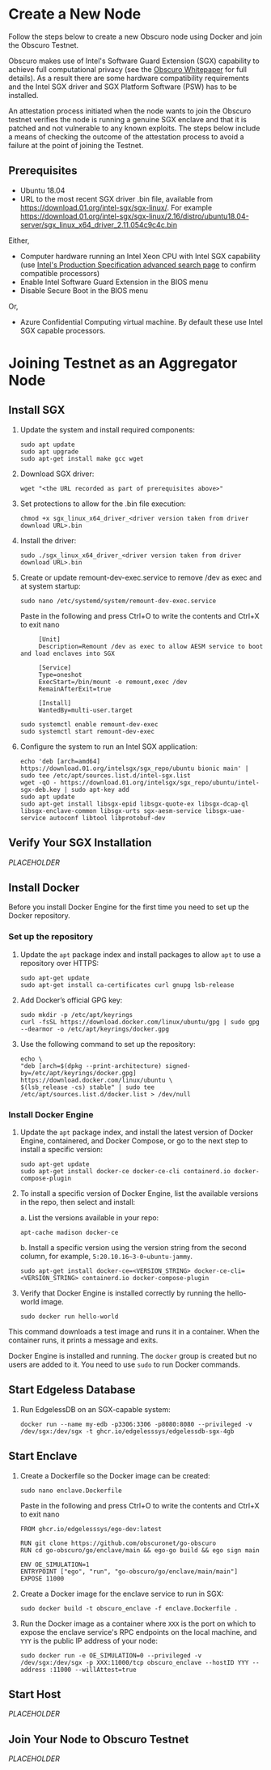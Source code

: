 ---
---
# Create a New Node
Follow the steps below to create a new Obscuro node using Docker and join the Obscuro Testnet.

Obscuro makes use of Intel's Software Guard Extension (SGX) capability to achieve full computational privacy (see the [Obscuro Whitepaper](https://whitepaper.obscu.ro) for full details). As a result there are some hardware compatibility requirements and the Intel SGX driver and SGX Platform Software (PSW) has to be installed.

An attestation process initiated when the node wants to join the Obscuro testnet verifies the node is running a genuine SGX enclave and that it is patched and not vulnerable to any known exploits. The steps below include a means of checking the outcome of the attestation process to avoid a failure at the point of joining the Testnet.

## Prerequisites
* Ubuntu 18.04
* URL to the most recent SGX driver .bin file, available from https://download.01.org/intel-sgx/sgx-linux/. For example https://download.01.org/intel-sgx/sgx-linux/2.16/distro/ubuntu18.04-server/sgx_linux_x64_driver_2.11.054c9c4c.bin

Either,
* Computer hardware running an Intel Xeon CPU with Intel SGX capability (use [Intel's Production Specification advanced search page](https://ark.intel.com/content/www/us/en/ark/search/featurefilter.html?productType=873) to confirm compatible processors)
* Enable Intel Software Guard Extension in the BIOS menu
* Disable Secure Boot in the BIOS menu

Or,
* Azure Confidential Computing virtual machine. By default these use Intel SGX capable processors.

# Joining Testnet as an Aggregator Node
## Install SGX
1. Update the system and install required components:

     ```
     sudo apt update
     sudo apt upgrade
     sudo apt-get install make gcc wget
     ```

1. Download SGX driver:

     `wget "<the URL recorded as part of prerequisites above>"`

1. Set protections to allow for the .bin file execution:

     `chmod +x sgx_linux_x64_driver_<driver version taken from driver download URL>.bin`

1. Install the driver:

     `sudo ./sgx_linux_x64_driver_<driver version taken from driver download URL>.bin`

1. Create or update remount-dev-exec.service to remove /dev as exec and at system startup:

     `sudo nano /etc/systemd/system/remount-dev-exec.service`

     Paste in the following and press Ctrl+O to write the contents and Ctrl+X to exit nano
     ```
          [Unit]
          Description=Remount /dev as exec to allow AESM service to boot and load enclaves into SGX

          [Service]
          Type=oneshot
          ExecStart=/bin/mount -o remount,exec /dev
          RemainAfterExit=true

          [Install]
          WantedBy=multi-user.target
     ```

     ```
     sudo systemctl enable remount-dev-exec
     sudo systemctl start remount-dev-exec
     ```

1. Configure the system to run an Intel SGX application:
     ``` 
     echo 'deb [arch=amd64] https://download.01.org/intelsgx/sgx_repo/ubuntu bionic main' | sudo tee /etc/apt/sources.list.d/intel-sgx.list
     wget -qO - https://download.01.org/intelsgx/sgx_repo/ubuntu/intel-sgx-deb.key | sudo apt-key add
     sudo apt update
     sudo apt-get install libsgx-epid libsgx-quote-ex libsgx-dcap-ql libsgx-enclave-common libsgx-urts sgx-aesm-service libsgx-uae-service autoconf libtool libprotobuf-dev
     ```
## Verify Your SGX Installation
_PLACEHOLDER_

## Install Docker
Before you install Docker Engine for the first time you need to set up the Docker repository.

### Set up the repository
1. Update the `apt` package index and install packages to allow `apt` to use a repository over HTTPS:
     ```
     sudo apt-get update
     sudo apt-get install ca-certificates curl gnupg lsb-release
     ```
1. Add Docker’s official GPG key:

     ```
     sudo mkdir -p /etc/apt/keyrings
     curl -fsSL https://download.docker.com/linux/ubuntu/gpg | sudo gpg --dearmor -o /etc/apt/keyrings/docker.gpg
     ```

1. Use the following command to set up the repository:
     ```
     echo \
     "deb [arch=$(dpkg --print-architecture) signed-by=/etc/apt/keyrings/docker.gpg] https://download.docker.com/linux/ubuntu \
     $(lsb_release -cs) stable" | sudo tee /etc/apt/sources.list.d/docker.list > /dev/null
     ```

### Install Docker Engine
1. Update the `apt` package index, and install the latest version of Docker Engine, containered, and Docker Compose, or go to the next step to install a specific version:
     ```
     sudo apt-get update
     sudo apt-get install docker-ce docker-ce-cli containerd.io docker-compose-plugin
     ```
1. To install a specific version of Docker Engine, list the available versions in the repo, then select and install:

   a. List the versions available in your repo:

     `apt-cache madison docker-ce`

   b. Install a specific version using the version string from the second column, for example, `5:20.10.16~3-0~ubuntu-jammy`.

     `sudo apt-get install docker-ce=<VERSION_STRING> docker-ce-cli=<VERSION_STRING> containerd.io docker-compose-plugin`

1. Verify that Docker Engine is installed correctly by running the hello-world image.

     `sudo docker run hello-world`

This command downloads a test image and runs it in a container. When the container runs, it prints a message and exits.

Docker Engine is installed and running. The `docker` group is created but no users are added to it. You need to use `sudo` to run Docker commands. 

## Start Edgeless Database
1. Run EdgelessDB on an SGX-capable system:

     `docker run --name my-edb -p3306:3306 -p8080:8080 --privileged -v /dev/sgx:/dev/sgx -t ghcr.io/edgelesssys/edgelessdb-sgx-4gb`

## Start Enclave
1. Create a Dockerfile so the Docker image can be created:

     `sudo nano enclave.Dockerfile`

     Paste in the following and press Ctrl+O to write the contents and Ctrl+X to exit nano

     ```
     FROM ghcr.io/edgelesssys/ego-dev:latest

     RUN git clone https://github.com/obscuronet/go-obscuro
     RUN cd go-obscuro/go/enclave/main && ego-go build && ego sign main

     ENV OE_SIMULATION=1
     ENTRYPOINT ["ego", "run", "go-obscuro/go/enclave/main/main"]
     EXPOSE 11000
     ```

1. Create a Docker image for the enclave service to run in SGX:

     `sudo docker build -t obscuro_enclave -f enclave.Dockerfile .`

2. Run the Docker image as a container where `XXX` is the port on which to expose the enclave service's RPC endpoints on the local machine, and `YYY` is the public IP address of your node:

     `sudo docker run -e OE_SIMULATION=0 --privileged -v /dev/sgx:/dev/sgx -p XXX:11000/tcp obscuro_enclave --hostID YYY --address :11000 --willAttest=true`

## Start Host
_PLACEHOLDER_

## Join Your Node to Obscuro Testnet
_PLACEHOLDER_